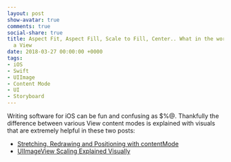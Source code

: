 ```yaml
---
layout: post
show-avatar: true
comments: true
social-share: true
title: Aspect Fit, Aspect Fill, Scale to Fill, Center.. What in the world to do with
  a View
date: 2018-03-27 00:00:00 +0000
tags:
- iOS
- Swift
- UIImage
- Content Mode
- UI
- Storyboard
---
```

Writing software for iOS can be fun and confusing as $%@.  Thankfully the difference between various View content modes is explained with visuals that are extremely helpful in these two posts:

* [Stretching, Redrawing and Positioning with contentMode](https://useyourloaf.com/blog/stretching-redrawing-and-positioning-with-contentmode/)
* [UIImageView Scaling Explained Visually](http://jacksonkr.com/content/uiimageview-scaling-explained-visually)